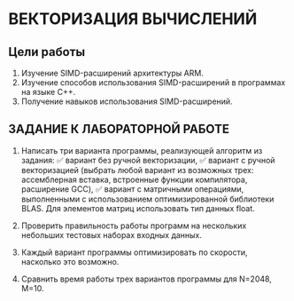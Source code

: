 # ВЕКТОРИЗАЦИЯ ВЫЧИСЛЕНИЙ
## Цели работы
1. Изучение SIMD-расширений архитектуры ARM.
2. Изучение способов использования SIMD-расширений в программах на
языке С++.
3. Получение навыков использования SIMD-расширений.


## ЗАДАНИЕ К ЛАБОРАТОРНОЙ РАБОТЕ
1. Написать три варианта программы, реализующей алгоритм из задания:
✅ вариант без ручной векторизации,
✅ вариант с ручной векторизацией (выбрать любой вариант из
   возможных трех: ассемблерная вставка, встроенные функции
   компилятора, расширение GCC),
✅ вариант с матричными операциями, выполненными с
   использованием оптимизированной библиотеки BLAS. 
   Для элементов матриц использовать тип данных float.

2. Проверить правильность работы программ на нескольких небольших тестовых наборах входных данных.

3. Каждый вариант программы оптимизировать по скорости, насколько это возможно.

4. Сравнить время работы трех вариантов программы для N=2048, M=10.
